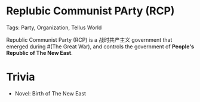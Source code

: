 # Replubic Communist PArty (RCP)

Tags: Party, Organization, Tellus World

Republic Communist Party (RCP) is a 战时共产主义 government that emerged during #(The Great War), and controls the government of **People's Republic of The New East**.

# Trivia

* Novel: Birth of The New East